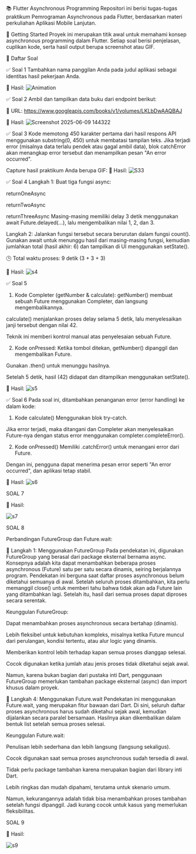 📚 Flutter Asynchronous Programming
Repositori ini berisi tugas-tugas praktikum Pemrograman Asynchronous pada Flutter, berdasarkan materi perkuliahan Aplikasi Mobile Lanjutan.

🚀 Getting Started
Proyek ini merupakan titik awal untuk memahami konsep asynchronous programming dalam Flutter. Setiap soal berisi penjelasan, cuplikan kode, serta hasil output berupa screenshot atau GIF.

📝 Daftar Soal



✅ Soal 1
Tambahkan nama panggilan Anda pada judul aplikasi sebagai identitas hasil pekerjaan Anda.

📸 Hasil:
![Animation](https://github.com/user-attachments/assets/9e0e4eb4-d925-4a6e-99a8-2ef77d743459)


✅ Soal 2
Ambil dan tampilkan data buku dari endpoint berikut:

📎 URL:
https://www.googleapis.com/books/v1/volumes/LKLbDwAAQBAJ

📸 Hasil:
![Screenshot 2025-06-09 144322](https://github.com/user-attachments/assets/78ede47e-05d1-4273-9254-734b064ac76a)



✅ Soal 3
Kode memotong 450 karakter pertama dari hasil respons API menggunakan substring(0, 450) untuk membatasi tampilan teks. Jika terjadi error (misalnya data terlalu pendek atau gagal ambil data), blok catchError akan menangkap error tersebut dan menampilkan pesan "An error occurred".

Capture hasil praktikum Anda berupa GIF:
📸 Hasil:
![S33](https://github.com/user-attachments/assets/0dd9ac70-396d-4001-803e-ab013184857a)



✅ Soal 4
Langkah 1:
Buat tiga fungsi async:

returnOneAsync

returnTwoAsync

returnThreeAsync
Masing-masing memiliki delay 3 detik menggunakan await Future.delayed(...), lalu mengembalikan nilai 1, 2, dan 3.

Langkah 2:
Jalankan fungsi tersebut secara berurutan dalam fungsi count(). Gunakan await untuk menunggu hasil dari masing-masing fungsi, kemudian jumlahkan total (hasil akhir: 6) dan tampilkan di UI menggunakan setState().

🕒 Total waktu proses: 9 detik (3 + 3 + 3)

📸 Hasil:
![s4](https://github.com/user-attachments/assets/768dbb36-2ef4-4f3a-af3a-db9ec159d8b0)


✅ Soal 5
1. Kode Completer (getNumber & calculate):
getNumber() membuat sebuah Future menggunakan Completer, dan langsung mengembalikannya.

calculate() menjalankan proses delay selama 5 detik, lalu menyelesaikan janji tersebut dengan nilai 42.

Teknik ini memberi kontrol manual atas penyelesaian sebuah Future.

2. Kode onPressed:
Ketika tombol ditekan, getNumber() dipanggil dan mengembalikan Future.

Gunakan .then() untuk menunggu hasilnya.

Setelah 5 detik, hasil (42) didapat dan ditampilkan menggunakan setState().

📸 Hasil:
![s5](https://github.com/user-attachments/assets/a08cc6b3-6052-4f2a-aa29-4c9bcb31ce86)



✅ Soal 6
Pada soal ini, ditambahkan penanganan error (error handling) ke dalam kode:

1. Kode calculate()
Menggunakan blok try-catch.

Jika error terjadi, maka ditangani dan Completer akan menyelesaikan Future-nya dengan status error menggunakan completer.completeError().

2. Kode onPressed()
Memiliki .catchError() untuk menangani error dari Future.

Dengan ini, pengguna dapat menerima pesan error seperti "An error occurred", dan aplikasi tetap stabil.

📸 Hasil:
![s6](https://github.com/user-attachments/assets/e6659763-a5cc-4728-a858-9c6152be1061)


SOAL 7

📸 Hasil:


![s7](https://github.com/user-attachments/assets/dd454059-aa2d-4fb7-9ae5-b0742fbaaa37)


SOAL 8

Perbandingan FutureGroup dan Future.wait:

🔹 Langkah 1: Menggunakan FutureGroup
Pada pendekatan ini, digunakan FutureGroup yang berasal dari package eksternal bernama async. Konsepnya adalah kita dapat menambahkan beberapa proses asynchronous (Future) satu per satu secara dinamis, seiring berjalannya program. Pendekatan ini berguna saat daftar proses asynchronous belum diketahui semuanya di awal. Setelah seluruh proses ditambahkan, kita perlu memanggil close() untuk memberi tahu bahwa tidak akan ada Future lain yang ditambahkan lagi. Setelah itu, hasil dari semua proses dapat diproses secara serentak.

Keunggulan FutureGroup:

Dapat menambahkan proses asynchronous secara bertahap (dinamis).

Lebih fleksibel untuk kebutuhan kompleks, misalnya ketika Future muncul dari perulangan, kondisi tertentu, atau alur logic yang dinamis.

Memberikan kontrol lebih terhadap kapan semua proses dianggap selesai.

Cocok digunakan ketika jumlah atau jenis proses tidak diketahui sejak awal.

Namun, karena bukan bagian dari pustaka inti Dart, penggunaan FutureGroup memerlukan tambahan package eksternal (async) dan import khusus dalam proyek.

🔹 Langkah 4: Menggunakan Future.wait
Pendekatan ini menggunakan Future.wait, yang merupakan fitur bawaan dari Dart. Di sini, seluruh daftar proses asynchronous harus sudah diketahui sejak awal, kemudian dijalankan secara paralel bersamaan. Hasilnya akan dikembalikan dalam bentuk list setelah semua proses selesai.

Keunggulan Future.wait:

Penulisan lebih sederhana dan lebih langsung (langsung sekaligus).

Cocok digunakan saat semua proses asynchronous sudah tersedia di awal.

Tidak perlu package tambahan karena merupakan bagian dari library inti Dart.

Lebih ringkas dan mudah dipahami, terutama untuk skenario umum.

Namun, kekurangannya adalah tidak bisa menambahkan proses tambahan setelah fungsi dipanggil. Jadi kurang cocok untuk kasus yang memerlukan fleksibilitas.

SOAL 9

📸 Hasil:

![s9](https://github.com/user-attachments/assets/5a290144-31ca-46d9-b53b-ffb712b04204)












